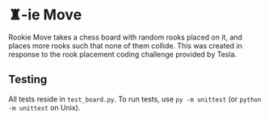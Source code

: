 # &#9820;-ie Move

Rookie Move takes a chess board with random rooks placed on it, and places more rooks such that none of them collide. This was created in response to the rook placement coding challenge provided by Tesla. 

## Testing
All tests reside in `test_board.py`. To run tests, use `py -m unittest` (or `python -m unittest` on Unix). 